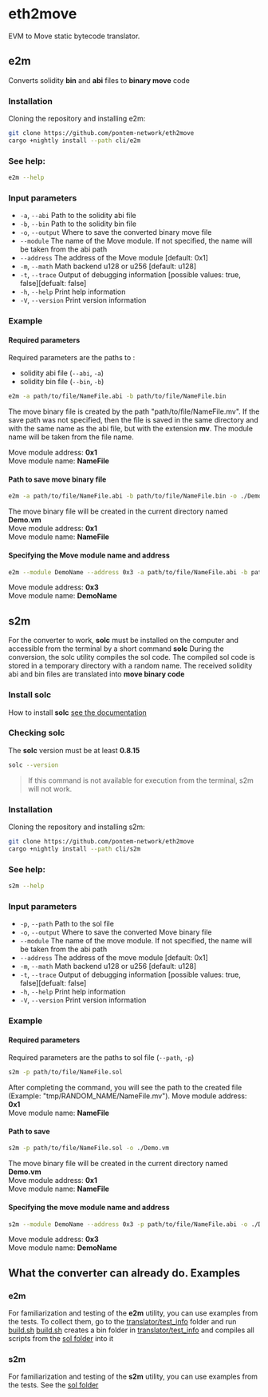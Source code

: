 # eth2move

EVM to Move static bytecode translator.

## e2m
Converts solidity **bin** and **abi** files to **binary move** code

### Installation
Cloning the repository and installing e2m:

```bash
git clone https://github.com/pontem-network/eth2move
cargo +nightly install --path cli/e2m
```

### See help:
```bash
e2m --help
```

### Input parameters
* `-a`, `--abi`         Path to the solidity abi file
* `-b`, `--bin`         Path to the solidity bin file
* `-o`, `--output`      Where to save the converted binary move file
* `--module`            The name of the Move module. If not specified, the name will be taken from the abi path
* `--address`           The address of the Move module [default: 0x1]
* `-m`, `--math`        Math backend u128 or u256 [default: u128]
* `-t`, `--trace`       Output of debugging information [possible values: true, false][defualt: false]
* `-h`, `--help`        Print help information
* `-V`, `--version`     Print version information

### Example
#### Required parameters
Required parameters are the paths to :
* solidity abi file (``--abi``, ``-a``)
* solidity bin file (``--bin``, ``-b``)

```bash
e2m -a path/to/file/NameFile.abi -b path/to/file/NameFile.bin  
```

The move binary file is created by the path "path/to/file/NameFile.mv".
If the save path was not specified, then the file is saved in the same directory and with the same name as the abi file, 
but with the extension **mv**.
The module name will be taken from the file name.

Move module address: **0x1**\
Move module name: **NameFile**

#### Path to save move binary file

```bash
e2m -a path/to/file/NameFile.abi -b path/to/file/NameFile.bin -o ./Demo.vm
```
The move binary file will be created in the current directory named **Demo.vm**\
Move module address: **0x1** \
Move module name: **NameFile**

#### Specifying the Move module name and address

```bash
e2m --module DemoName --address 0x3 -a path/to/file/NameFile.abi -b path/to/file/NameFile.bin -o ./Demo.vm 
```
Move module address: **0x3** \
Move module name: **DemoName**

## s2m
For the converter to work, **solc** must be installed on the computer and accessible from the terminal by a short command **solc**
During the conversion, the solc utility compiles the sol code. The compiled sol code is stored in a temporary directory with a random name.
The received solidity abi and bin files are translated into **move binary code**

### Install solc

How to install **solc** [see the documentation](https://docs.soliditylang.org/en/develop/installing-solidity.html)

### Checking solc

The **solc** version must be at least **0.8.15**

```bash
solc --version
```
> If this command is not available for execution from the terminal, s2m will not work.


### Installation
Cloning the repository and installing s2m:

```bash
git clone https://github.com/pontem-network/eth2move
cargo +nightly install --path cli/s2m
```

### See help:
```bash
s2m --help
```

### Input parameters
* `-p`, `--path`        Path to the sol file
* `-o`, `--output`      Where to save the converted Move binary file
* `--module`            The name of the move module. If not specified, the name will be taken from the abi path
* `--address`           The address of the move module [default: 0x1]
* `-m`, `--math`        Math backend u128 or u256 [default: u128]
* `-t`, `--trace`       Output of debugging information [possible values: true, false][defualt: false]
* `-h`, `--help`        Print help information
* `-V`, `--version`     Print version information

### Example
#### Required parameters
Required parameters are the paths to sol file (``--path``, ``-p``)

```bash
s2m -p path/to/file/NameFile.sol  
```

After completing the command, you will see the path to the created file (Example: "tmp/RANDOM_NAME/NameFile.mv").
Move module address: **0x1**\
Move module name: **NameFile**

#### Path to save

```bash
s2m -p path/to/file/NameFile.sol -o ./Demo.vm
```

The move binary file will be created in the current directory named **Demo.vm**\
Move module address: **0x1** \
Move module name: **NameFile**

#### Specifying the move module name and address

```bash
s2m --module DemoName --address 0x3 -p path/to/file/NameFile.abi -o ./Demo.vm 
```

Move module address: **0x3** \
Move module name: **DemoName**

## What the converter can already do. Examples
### e2m
For familiarization and testing of the **e2m** utility, you can use examples from the tests. 
To collect them, go to the [translator/test_info](https://github.com/pontem-network/eth2move/tree/master/translator/test_infra) folder 
and run [build.sh](https://github.com/pontem-network/eth2move/blob/master/translator/test_infra/build.sh)
[build.sh](https://github.com/pontem-network/eth2move/blob/master/translator/test_infra/build.sh) creates a bin folder in [translator/test_info](https://github.com/pontem-network/eth2move/tree/master/translator/test_infra) and compiles all scripts from the [sol folder](https://github.com/pontem-network/eth2move/tree/master/translator/test_infra/sol) into it


### s2m
For familiarization and testing of the **s2m** utility, you can use examples from the tests. 
See the [sol folder](https://github.com/pontem-network/eth2move/tree/master/translator/test_infra/sol)